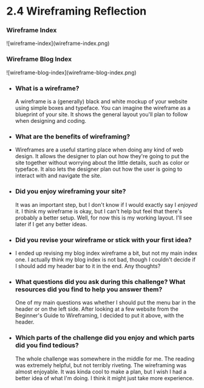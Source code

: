 <!doctype html>
<html>
<head>
	<title>2.4 Wireframing Reflection</title>
</head>
<body>
<h1>2.4 Wireframing Reflection</h1>
<h3>Wireframe Index</h3>
![wireframe-index](wireframe-index.png)
<h3>Wireframe Blog Index</h3>
![wireframe-blog-index](wireframe-blog-index.png)
<ul>
	<li><h3>What is a wireframe?</h3></li>
		<p>
			A wireframe is a (generally) black and white mockup of your website using simple boxes and typeface. You can imagine the wireframe as a blueprint of your site. It shows the general layout you'll plan to follow when designing and coding.
		</p>
	<li><h3>What are the benefits of wireframing?</h3><li>
		<p>
			Wireframes are a useful starting place when doing any kind of web design. It allows the designer to plan out how they're going to put the site together without worrying about the little details, such as color or typeface. It also lets the designer plan out how the user is going to interact with and navigate the site.
		</p>
	<li><h3>Did you enjoy wireframing your site?</h3></li>
		<p>
			It was an important step, but I don't know if I would exactly say I <em>enjoyed</em> it. I think my wireframe is okay, but I can't help but feel that there's probably a better setup. Well, for now this is my working layout. I'll see later if I get any better ideas.
		</p>
	<li><h3>Did you revise your wireframe or stick with your first idea?</h3><li>
		<p>
			I ended up revising my blog index wireframe a bit, but not my main index one. I actually think my blog index is not bad, though I couldn't decide if I should add my header bar to it in the end. Any thoughts? 
		</p>
	<li><h3>What questions did you ask during this challenge? What resources did you find to help you answer them?</h3></li>
		<p>
			One of my main questions was whether I should put the menu bar in the header or on the left side. After looking at a few website from the Beginner's Guide to Wireframing, I decided to put it above, with the header.
		</p>
	<li><h3>Which parts of the challenge did you enjoy and which parts did you find tedious?</h3></li>
		<p>
			The whole challenge was somewhere in the middle for me. The reading was extremely helpful, but not terribly riveting. The wireframing was almost enjoyable. It was kinda cool to make a plan, but I wish I had a better idea of what I'm doing. I think it might just take more experience.
		</p>
</ul>
</body>
</html>